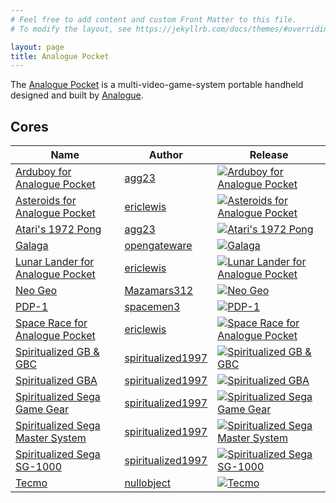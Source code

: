```yaml
---
# Feel free to add content and custom Front Matter to this file.
# To modify the layout, see https://jekyllrb.com/docs/themes/#overriding-theme-defaults

layout: page
title: Analogue Pocket
---
```


The [Analogue Pocket](https://www.analogue.co/pocket) is a multi-video-game-system portable handheld designed and built by [Analogue](https://www.analogue.co).

## Cores

| Name | Author | Release |
| ---- | ------ | ------- |
| [Arduboy for Analogue Pocket](https://github.com/agg23/analogue-arduboy) | [agg23](https://github.com/agg23) | [![Arduboy for Analogue Pocket](https://img.shields.io/github/v/release/agg23/analogue-arduboy)](https://github.com/agg23/analogue-arduboy/releases/latest) |
| [Asteroids for Analogue Pocket](https://github.com/ericlewis/openfpga-asteroids) | [ericlewis](https://github.com/ericlewis) | [![Asteroids for Analogue Pocket](https://img.shields.io/github/v/release/ericlewis/openfpga-asteroids?include_prereleases)](https://github.com/ericlewis/openfpga-asteroids/releases/latest) |
| [Atari's 1972 Pong](https://github.com/agg23/analogue-pong) | [agg23](https://github.com/agg23) | [![Atari's 1972 Pong](https://img.shields.io/github/v/release/agg23/analogue-pong)](https://github.com/agg23/analogue-pong/releases/latest) |
| [Galaga](https://github.com/opengateware/arcade-galaga) | [opengateware](https://github.com/opengateware) | [![Galaga](https://img.shields.io/github/v/release/opengateware/arcade-galaga)](https://github.com/opengateware/arcade-galaga/releases/latest) |
| [Lunar Lander for Analogue Pocket](https://github.com/ericlewis/openfpga-lunarlander) | [ericlewis](https://github.com/ericlewis) | [![Lunar Lander for Analogue Pocket](https://img.shields.io/github/v/release/ericlewis/openfpga-lunarlander?include_prereleases)](https://github.com/ericlewis/openfpga-lunarlander/releases/latest) |
| [Neo Geo](https://github.com/Mazamars312/Analogue_Pocket_Neogeo) | [Mazamars312](https://github.com/Mazamars312) | [![Neo Geo](https://img.shields.io/github/v/release/Mazamars312/Analogue_Pocket_Neogeo?include_prereleases)](https://github.com/Mazamars312/Analogue_Pocket_Neogeo/releases/latest) |
| [PDP-1](https://github.com/spacemen3/PDP-1) | [spacemen3](https://github.com/spacemen3) | [![PDP-1](https://img.shields.io/github/v/release/spacemen3/PDP-1)](https://github.com/spacemen3/PDP-1/releases/latest) |
| [Space Race for Analogue Pocket](https://github.com/ericlewis/openfpga-spacerace) | [ericlewis](https://github.com/ericlewis) | [![Space Race for Analogue Pocket](https://img.shields.io/github/v/release/ericlewis/openfpga-spacerace?include_prereleases)](https://github.com/ericlewis/openfpga-spacerace/releases/latest) |
| [Spiritualized GB & GBC](https://github.com/spiritualized1997/openFPGA-GB-GBC) | [spiritualized1997](https://github.com/spiritualized1997) | [![Spiritualized GB & GBC](https://img.shields.io/github/v/release/spiritualized1997/openFPGA-GB-GBC)](https://github.com/spiritualized1997/openFPGA-GB-GBC/releases/latest) |
| [Spiritualized GBA](https://github.com/spiritualized1997/openFPGA-GBA) | [spiritualized1997](https://github.com/spiritualized1997) | [![Spiritualized GBA](https://img.shields.io/github/v/release/spiritualized1997/openFPGA-GBA)](https://github.com/spiritualized1997/openFPGA-GBA/releases/latest) |
| [Spiritualized Sega Game Gear](https://github.com/spiritualized1997/openFPGA-GG) | [spiritualized1997](https://github.com/spiritualized1997) | [![Spiritualized Sega Game Gear](https://img.shields.io/github/v/release/spiritualized1997/openFPGA-GG)](https://github.com/spiritualized1997/openFPGA-GG/releases/latest) |
| [Spiritualized Sega Master System](https://github.com/spiritualized1997/openFPGA-SMS) | [spiritualized1997](https://github.com/spiritualized1997) | [![Spiritualized Sega Master System](https://img.shields.io/github/v/release/spiritualized1997/openFPGA-SMS)](https://github.com/spiritualized1997/openFPGA-SMS/releases/latest) |
| [Spiritualized Sega SG-1000](https://github.com/spiritualized1997/openFPGA-SG1000) | [spiritualized1997](https://github.com/spiritualized1997) | [![Spiritualized Sega SG-1000](https://img.shields.io/github/v/release/spiritualized1997/openFPGA-SG1000)](https://github.com/spiritualized1997/openFPGA-SG1000/releases/latest) |
| [Tecmo](https://github.com/nullobject/openfpga-tecmo) | [nullobject](https://github.com/nullobject) | [![Tecmo](https://img.shields.io/github/v/release/nullobject/openfpga-tecmo?include_prereleases)](https://github.com/nullobject/openfpga-tecmo/releases/latest) |
